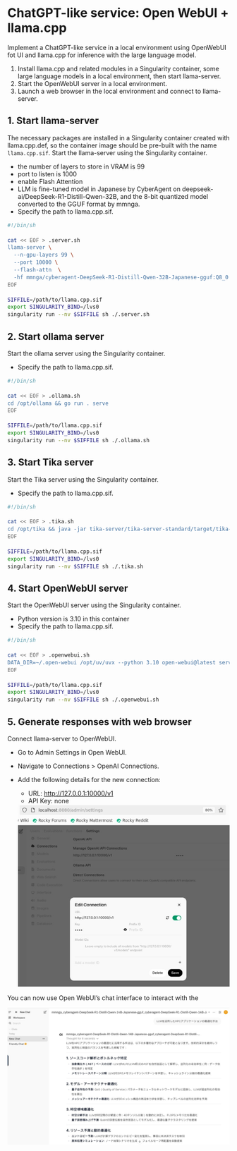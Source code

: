 # **ChatGPT-like service: Open WebUI + llama.cpp**

Implement a ChatGPT-like service in a local environment using OpenWebUI fot UI and llama.cpp for inference with the large language model.
1. Install llama.cpp and related modules in a Singularity container, some large language models in a local environment, then start llama-server.
2. Start the OpenWebUI server in a local environment.
3. Launch a web browser in the local environment and connect to llama-server.

## **1. Start llama-server**

The necessary packages are installed in a Singularity container created with llama.cpp.def, so the container image should be pre-built with the name `llama.cpp.sif`.
Start the llama-server using the Singularity container.
- the number of layers to store in VRAM is 99
- port to listen is 1000
- enable Flash Attention
- LLM is fine-tuned model in Japanese by CyberAgent on deepseek-ai/DeepSeek-R1-Distill-Qwen-32B, and the 8-bit quantized model converted to the GGUF format by mmnga.
- Specify the path to llama.cpp.sif.

```bash
#!/bin/sh

cat << EOF > .server.sh
llama-server \
  --n-gpu-layers 99 \
  --port 10000 \
  --flash-attn  \
  -hf mmnga/cyberagent-DeepSeek-R1-Distill-Qwen-32B-Japanese-gguf:Q8_0
EOF

SIFFILE=/path/to/llama.cpp.sif
export SINGULARITY_BIND=/lvs0
singularity run --nv $SIFFILE sh ./.server.sh
```

## **2. Start ollama server**

Start the ollama server using the Singularity container.
- Specify the path to llama.cpp.sif.

```bash
#!/bin/sh

cat << EOF > .ollama.sh
cd /opt/ollama && go run . serve
EOF

SIFFILE=/path/to/llama.cpp.sif
export SINGULARITY_BIND=/lvs0
singularity run --nv $SIFFILE sh ./.ollama.sh
```

## **3. Start Tika server**

Start the Tika server using the Singularity container.
- Specify the path to llama.cpp.sif.

```bash
#!/bin/sh

cat << EOF > .tika.sh
cd /opt/tika && java -jar tika-server/tika-server-standard/target/tika-server-standard-4.0.0-SNAPSHOT.jar
EOF

SIFFILE=/path/to/llama.cpp.sif
export SINGULARITY_BIND=/lvs0
singularity run --nv $SIFFILE sh ./.tika.sh
```

## **4. Start OpenWebUI server**

Start the OpenWebUI server using the Singularity container.
- Python version is 3.10 in this container
- Specify the path to llama.cpp.sif.

```bash
#!/bin/sh

cat << EOF > .openwebui.sh
DATA_DIR=~/.open-webui /opt/uv/uvx --python 3.10 open-webui@latest serve
EOF

SIFFILE=/path/to/llama.cpp.sif
export SINGULARITY_BIND=/lvs0
singularity run --nv $SIFFILE sh ./.openwebui.sh
```

## **5. Generate responses with web browser**

Connect llama-server to OpenWebUI.
- Go to Admin Settings in Open WebUI.
- Navigate to Connections > OpenAI Connections.
- Add the following details for the new connection:
  - URL: http://127.0.0.1:10000/v1
  - API Key: none

  <img src="./images/openwebui1.jpg" width="640">

You can now use Open WebUI’s chat interface to interact with the 

  <img src="./images/openwebui2.jpg" width="640">
